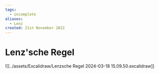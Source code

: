```yaml
---
tags:
  - incomplete
aliases:
  - Lenz
created: 21st November 2022
---
```


# Lenz'sche Regel

![[../assets/Excalidraw/Lenzsche Regel 2024-03-18 15.09.50.excalidraw]]